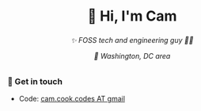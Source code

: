 <h1 align="center">👋 Hi, I'm Cam</h1>

### 

<h6 align="center">
✨ FOSS tech and engineering guy 🏳️‍🌈

📍 Washington, DC area
</h6>


### 💬 Get in touch 
* Code: <a href="mailto:cam.cook.codes@gmail.com" target="_blank" rel="noopener noreferrer">cam.cook.codes AT gmail</a>
